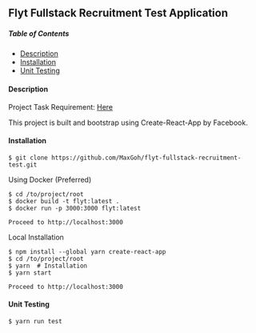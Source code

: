 ## Flyt Fullstack Recruitment Test Application

##### Table of Contents
- [Description](#Description)
- [Installation](#Installation)
- [Unit Testing](#UnitTesting)


#### Description

Project Task Requirement: [Here](https://github.com/flypay/full-stack-recruitment-test)

This project is built and bootstrap using Create-React-App by Facebook. 


#### Installation

`$ git clone https://github.com/MaxGoh/flyt-fullstack-recruitment-test.git`

Using Docker (Preferred)

```
$ cd /to/project/root
$ docker build -t flyt:latest .
$ docker run -p 3000:3000 flyt:latest

Proceed to http://localhost:3000
```

Local Installation

```
$ npm install --global yarn create-react-app
$ cd /to/project/root
$ yarn  # Installation
$ yarn start

Proceed to http://localhost:3000
```


#### Unit Testing

` $ yarn run test `
